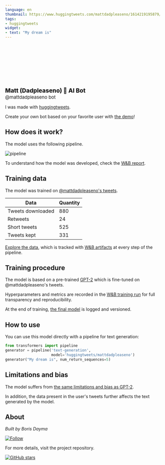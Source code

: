 ```yaml
---
language: en
thumbnail: https://www.huggingtweets.com/mattdadpleaseno/1614219195879/predictions.png
tags:
- huggingtweets
widget:
- text: "My dream is"
---
```


<div>
<div style="width: 132px; height:132px; border-radius: 50%; background-size: cover; background-image: url('https://pbs.twimg.com/profile_images/1360971923178594310/5pSKGbGM_400x400.jpg')">
</div>
<div style="margin-top: 8px; font-size: 19px; font-weight: 800">Matt (Dadpleaseno) 🤖 AI Bot </div>
<div style="font-size: 15px">@mattdadpleaseno bot</div>
</div>

I was made with [huggingtweets](https://github.com/borisdayma/huggingtweets).

Create your own bot based on your favorite user with [the demo](https://colab.research.google.com/github/borisdayma/huggingtweets/blob/master/huggingtweets-demo.ipynb)!

## How does it work?

The model uses the following pipeline.

![pipeline](https://github.com/borisdayma/huggingtweets/blob/master/img/pipeline.png?raw=true)

To understand how the model was developed, check the [W&B report](https://app.wandb.ai/wandb/huggingtweets/reports/HuggingTweets-Train-a-model-to-generate-tweets--VmlldzoxMTY5MjI).

## Training data

The model was trained on [@mattdadpleaseno's tweets](https://twitter.com/mattdadpleaseno).

| Data | Quantity |
| --- | --- |
| Tweets downloaded | 880 |
| Retweets | 24 |
| Short tweets | 525 |
| Tweets kept | 331 |

[Explore the data](https://wandb.ai/wandb/huggingtweets/runs/1syqc93v/artifacts), which is tracked with [W&B artifacts](https://docs.wandb.com/artifacts) at every step of the pipeline.

## Training procedure

The model is based on a pre-trained [GPT-2](https://huggingface.co/gpt2) which is fine-tuned on @mattdadpleaseno's tweets.

Hyperparameters and metrics are recorded in the [W&B training run](https://wandb.ai/wandb/huggingtweets/runs/m25gkxjf) for full transparency and reproducibility.

At the end of training, [the final model](https://wandb.ai/wandb/huggingtweets/runs/m25gkxjf/artifacts) is logged and versioned.

## How to use

You can use this model directly with a pipeline for text generation:

```python
from transformers import pipeline
generator = pipeline('text-generation',
                     model='huggingtweets/mattdadpleaseno')
generator("My dream is", num_return_sequences=5)
```

## Limitations and bias

The model suffers from [the same limitations and bias as GPT-2](https://huggingface.co/gpt2#limitations-and-bias).

In addition, the data present in the user's tweets further affects the text generated by the model.

## About

*Built by Boris Dayma*

[![Follow](https://img.shields.io/twitter/follow/borisdayma?style=social)](https://twitter.com/intent/follow?screen_name=borisdayma)

For more details, visit the project repository.

[![GitHub stars](https://img.shields.io/github/stars/borisdayma/huggingtweets?style=social)](https://github.com/borisdayma/huggingtweets)

